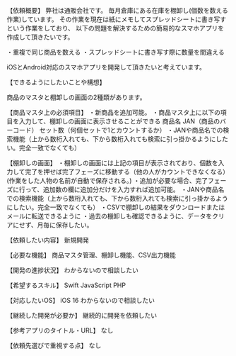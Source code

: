 【依頼概要】
弊社は通販会社です。
毎月倉庫にある在庫を棚卸し(個数を数える作業)しています。
その作業を現在は紙にメモしてスプレッドシートに書き写すという作業をしており、
以下の問題を解決するための簡易的なスマホアプリを作成して頂きたいです。

・重複で同じ商品を数える
・スプレッドシートに書き写す際に数量を間違える

iOSとAndroid対応のスマホアプリを開発して頂きたいと考えています。

【できるようにしたいことや構想】

商品のマスタと棚卸しの画面の2種類があります。

【商品マスタ上の必須項目】
・新商品を追加可能。
・商品マスタ上に以下の項目を入力して、棚卸しの画面に表示させることができる
商品名
JAN（商品のバーコード）
セット数（何個セットで1とカウントするか）
・JANや商品名での検索機能（上から数桁入れても、下から数桁入れても検索に引っ掛かるようにしたい。完全一致でなくても）

【棚卸しの画面】
・棚卸しの画面には上記の項目が表示されており、個数を入力して完了を押せば完了フェーズに移動する（他の人がカウントできなくなる）
(作業をした人物の名前が自動で保存される。)
・追加が必要な場合、完了フェーズに行って、追加数の欄に追加分だけを入力すれば追加可能。
・JANや商品名での検索機能（上から数桁入れても、下から数桁入れても検索に引っ掛かるようにしたい。完全一致でなくても）
・CSVで棚卸しの結果をダウンロードまたはメールに転送できるように
・過去の棚卸しも確認できるように、データをクリアにせず、月毎に保存したい。

【依頼したい内容】
新規開発

【必要な機能】
商品マスタ管理、棚卸し機能、CSV出力機能

【開発の進捗状況】
わからないので相談したい

【希望するスキル】
Swift
JavaScript
PHP

【対応したいOS】
iOS 16
わからないので相談したい

【継続した開発が必要か】
継続的に開発を依頼したい

【参考アプリのタイトル・URL】
なし

【依頼先選びで重視する点】
なし

